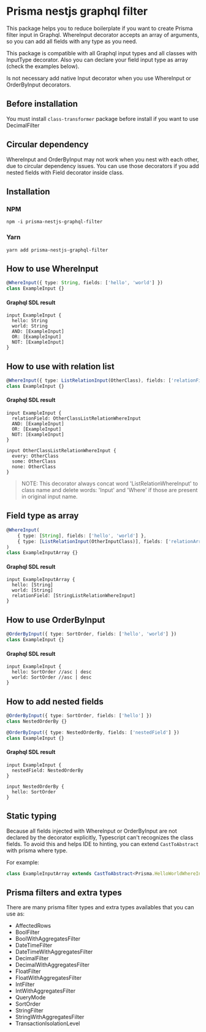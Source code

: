 # Prisma nestjs graphql filter

This package helps you to reduce boilerplate if you want to create Prisma filter input in Graphql. WhereInput decorator accepts an array of arguments, so you can add all fields with any type as you need.

This package is compatible with all Graphql input types and all classes with InputType decorator. Also you can declare your field input type as array (check the examples below).

Is not necessary add native Input decorator when you use WhereInput or OrderByInput decorators.

## Before installation

You must install `class-transformer` package before install if you want to use DecimalFilter

## Circular dependency

WhereInput and OrderByInput may not work when you nest with each other, due to circular dependency issues. You can use those decorators if you add nested fields with Field decorator inside class.

## Installation

### NPM

```
npm -i prisma-nestjs-graphql-filter
```

### Yarn

```
yarn add prisma-nestjs-graphql-filter
```

## How to use WhereInput

```typescript
@WhereInput({ type: String, fields: ['hello', 'world'] })
class ExampleInput {}
```

#### Graphql SDL result

```
input ExampleInput {
  hello: String
  world: String
  AND: [ExampleInput]
  OR: [ExampleInput]
  NOT: [ExampleInput]
}
```

## How to use with relation list

```typescript
@WhereInput({ type: ListRelationInput(OtherClass), fields: ['relationField'] })
class ExampleInput {}
```

#### Graphql SDL result

```
input ExampleInput {
  relationField: OtherClassListRelationWhereInput
  AND: [ExampleInput]
  OR: [ExampleInput]
  NOT: [ExampleInput]
}

input OtherClassListRelationWhereInput {
  every: OtherClass
  some: OtherClass
  none: OtherClass
}
```

> NOTE: This decorator always concat word 'ListRelationWhereInput' to class name and delete words: 'Input' and 'Where' if those are present in original input name.

## Field type as array

```typescript
@WhereInput(
	{ type: [String], fields: ['hello', 'world'] },
	{ type: [ListRelationInput(OtherInputClass)], fields: ['relationArray'] }
)
class ExampleInputArray {}
```

#### Graphql SDL result

```
input ExampleInputArray {
  hello: [String]
  world: [String]
  relationField: [StringListRelationWhereInput]
}
```

## How to use OrderByInput

```typescript
@OrderByInput({ type: SortOrder, fields: ['hello', 'world'] })
class ExampleInput {}
```

#### Graphql SDL result

```
input ExampleInput {
  hello: SortOrder //asc | desc
  world: SortOrder //asc | desc
}
```

## How to add nested fields

```typescript
@OrderByInput({ type: SortOrder, fields: ['hello'] })
class NestedOrderBy {}

@OrderByInput({ type: NestedOrderBy, fields: ['nestedField'] })
class ExampleInput {}
```

#### Graphql SDL result

```
input ExampleInput {
  nestedField: NestedOrderBy
}

input NestedOrderBy {
  hello: SortOrder
}
```

## Static typing

Because all fields injected with WhereInput or OrderByInput are not declared by the decorator explicitly, Typescript can't recognizes the class fields. To avoid this and helps IDE to hinting, you can extend `CastToAbstract` with prisma where type.

For example:

```typescript
class ExampleInputArray extends CastToAbstract<Prisma.HelloWorldWhereInput>() {}
```

## Prisma filters and extra types

There are many prisma filter types and extra types availables that you can use as:

-   AffectedRows
-   BoolFilter
-   BoolWithAggregatesFilter
-   DateTimeFilter
-   DateTimeWithAggregatesFilter
-   DecimalFilter
-   DecimalWithAggregatesFilter
-   FloatFilter
-   FloatWithAggregatesFilter
-   IntFilter
-   IntWithAggregatesFilter
-   QueryMode
-   SortOrder
-   StringFilter
-   StringWithAggregatesFilter
-   TransactionIsolationLevel
